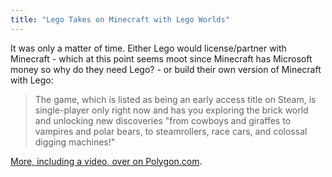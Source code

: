 ```yaml
---
title: "Lego Takes on Minecraft with Lego Worlds"
---
```

<p>It was only a matter of time. Either Lego would license/partner with Minecraft - which at this point seems moot since Minecraft has Microsoft money so why do they need Lego? - or build their own version of Minecraft with Lego:</p>
<blockquote><p>
  The game, which is listed as being an early access title on Steam, is single-player only right now and has you exploring the brick world and unlocking new discoveries "from cowboys and giraffes to vampires and polar bears, to steamrollers, race cars, and colossal digging machines!"
</p></blockquote>
<p><a href="http://www.polygon.com/2015/6/1/8699435/lego-worlds">More, including a video, over on Polygon.com</a>.</p>
